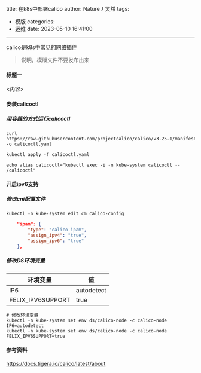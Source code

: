 title: 在k8s中部署calico
author: Nature丿灵然
tags:
  - 模版
categories:
  - 运维
date: 2023-05-10 16:41:00
---
calico是k8s中常见的网络插件

<!--more-->

> 说明，模版文件不要发布出来

#### 标题一

<内容>

#### 安装calicoctl

##### 用容器的方式运行calicoctl

```shell
curl https://raw.githubusercontent.com/projectcalico/calico/v3.25.1/manifests/calicoctl.yaml -o calicoctl.yaml

kubectl apply -f calicoctl.yaml

echo alias calicoctl="kubectl exec -i -n kube-system calicoctl -- /calicoctl"
```

#### 开启ipv6支持

##### 修改cni配置文件

```shell
kubectl -n kube-system edit cm calico-config
```

```json
    "ipam": {
        "type": "calico-ipam",
        "assign_ipv4": "true",
        "assign_ipv6": "true"
    },
```

##### 修改DS环境变量

|环境变量|值|
|--|--------|
|IP6|autodetect|
|FELIX_IPV6SUPPORT|true|

```shell
# 修改环境变量
kubectl -n kube-system set env ds/calico-node -c calico-node IP6=autodetect
kubectl -n kube-system set env ds/calico-node -c calico-node FELIX_IPV6SUPPORT=true
```

#### 参考资料

<https://docs.tigera.io/calico/latest/about>
